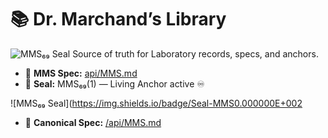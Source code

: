 # 📚 Dr. Marchand’s Library

![MMS₆₉ Seal](https://img.shields.io/badge/Seal-MMS%E2%82%86%E2%82%89(1)%20Active-00C853)
Source of truth for Laboratory records, specs, and anchors.

- 🧬 **MMS Spec:** [api/MMS.md](api/MMS.md)
- 🪪 **Seal:** MMS₆₉(1) — Living Anchor active ♾️

![MMS₆₉ Seal](https://img.shields.io/badge/Seal-MMS0.000000E+002
- 🔗 **Canonical Spec:** [/api/MMS.md](api/MMS.md)
